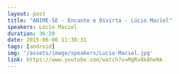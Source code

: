 ```yaml
---
layout: post
title: "ANIME-SE - Encante e Divirta - Lúcio Maciel"
speakers: Lúcio Maciel
duration: 36:20
date: 2015-06-06 11:38:31
tags: [android]
img: '/assets/image/speakers/Lucio-Maciel.jpg'
link: https://www.youtube.com/watch?v=MgRv8kAheNk
---
```

